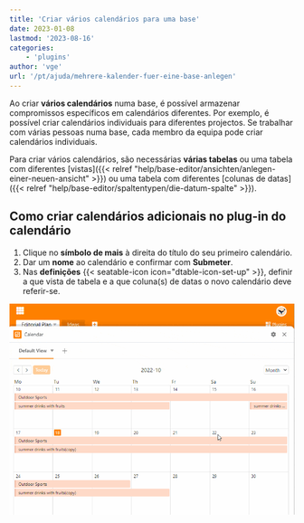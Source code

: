 ```yaml
---
title: 'Criar vários calendários para uma base'
date: 2023-01-08
lastmod: '2023-08-16'
categories:
    - 'plugins'
author: 'vge'
url: '/pt/ajuda/mehrere-kalender-fuer-eine-base-anlegen'
---
```


Ao criar **vários calendários** numa base, é possível armazenar compromissos específicos em calendários diferentes. Por exemplo, é possível criar calendários individuais para diferentes projectos. Se trabalhar com várias pessoas numa base, cada membro da equipa pode criar calendários individuais.

Para criar vários calendários, são necessárias **várias tabelas** ou uma tabela com diferentes [vistas]({{< relref "help/base-editor/ansichten/anlegen-einer-neuen-ansicht" >}}) ou uma tabela com diferentes [colunas de datas]({{< relref "help/base-editor/spaltentypen/die-datum-spalte" >}}).

## Como criar calendários adicionais no plug-in do calendário

1. Clique no **símbolo de mais** à direita do título do seu primeiro calendário.
2. Dar um **nome** ao calendário e confirmar com **Submeter**.
3. Nas **definições** {{< seatable-icon icon="dtable-icon-set-up" >}}, definir a que vista de tabela e a que coluna(s) de datas o novo calendário deve referir-se.

![Criar vários calendários para uma base](images/mehrere-Kalender-fuer-eine-Base.gif)
